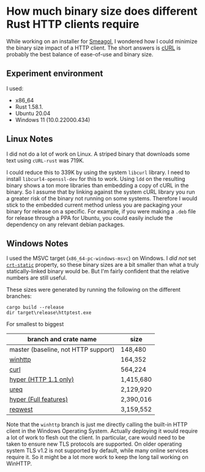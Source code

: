 # How much binary size does different Rust HTTP clients require

While working on an installer for [Smeagol](https://github.com/AustinWise/smeagol),
I wondered how I could minimize the binary size impact of a HTTP client. The
short answers is [cURL](https://crates.io/crates/curl) is probably the best
balance of ease-of-use and binary size.

## Experiment environment

I used:

* x86_64
* Rust 1.58.1.
* Ubuntu 20.04
* Windows 11 (10.0.22000.434)

## Linux Notes

I did not do a lot of work on Linux. A striped binary that downloads some text
using `cURL-rust` was 719K.

I could reduce this to 339K by using the system
`libcurl` library. I need to install `libcurl4-openssl-dev` for this to work.
Using `ldd` on the resulting binary shows a ton more libraries than embedding a
copy of cURL in the binary. So I assume that by linking against the system cURL
library you run a greater risk of the binary not running on some systems.
Therefore I would stick to the embedded current method unless you are packaging
your binary for release on a specific. For example, if you were making a `.deb`
file for release through a PPA for Ubuntu, you could easily include the
dependency on any relevant debian packages.

## Windows Notes

I used the MSVC target (`x86_64-pc-windows-msvc`) on Windows. I *did not* set
[`crt-static`](https://rust-lang.github.io/rfcs/1721-crt-static.html) property,
so these binary sizes are a bit smaller than what a truly statically-linked
binary would be. But I'm fairly confident that the relative numbers are still
useful.

These sizes were generated by running the following on the different branches:

```
cargo build --release
dir target\release\httptest.exe
```

For smallest to biggest

|branch and crate name|size|
|--|--|
|master (baseline, not HTTP support)|148,480|
|[winhttp](https://github.com/AustinWise/rust-http-binary-size/commit/dbc034d9ace89dae2223eb206fbdddb04ae14cd2)|164,352|
|[curl](https://github.com/AustinWise/rust-http-binary-size/commit/0d22aa271c4f2f2668ca68eb407da26bfb331a08)|564,224|
|[hyper (HTTP 1.1 only)](https://github.com/AustinWise/rust-http-binary-size/commit/c5b66a768546711952d66f53285e730cab6cac60)|1,415,680|
|[ureq](https://github.com/AustinWise/rust-http-binary-size/commit/234d599091c017a61a0252eeb35212f45cbc4473)|2,129,920|
|[hyper (Full features)](https://github.com/AustinWise/rust-http-binary-size/commit/e13f68276deb6dc02147c67a56a5e247a35242b1)|2,390,016|
|[reqwest](https://github.com/AustinWise/rust-http-binary-size/commit/15b8ded17c0d42446624e5af0131e16de46ea863)|3,159,552|

Note that the `winhttp` branch is just me directly calling the built-in HTTP
client in the Windows Operating System. Actually deploying it would require a
lot of work to flesh out the client. In particular, care would need to be taken
to ensure new TLS protocols are supported. On older operating system TLS v1.2 is
not supported by default, while many online services require it. So it might be
a lot more work to keep the long tail working on WinHTTP.

